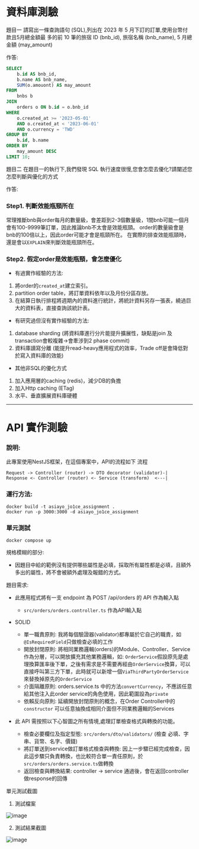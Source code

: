 # 資料庫測驗

題目一
請寫出一條查詢語句 (SQL),列出在 2023 年 5 月下訂的訂單,使用台幣付款且5月總金額最
多的前 10 筆的旅宿 ID (bnb_id), 旅宿名稱 (bnb_name), 5 月總金額 (may_amount)

作答:
```sql
SELECT 
    b.id AS bnb_id,
    b.name AS bnb_name,
    SUM(o.amouont) AS may_amount
FROM 
    bnbs b
JOIN 
    orders o ON b.id = o.bnb_id
WHERE 
    o.created_at >= '2023-05-01' 
    AND o.created_at < '2023-06-01'
    AND o.currency = 'TWD'
GROUP BY 
    b.id, b.name
ORDER BY 
    may_amount DESC
LIMIT 10;
```

題目二
在題目一的執行下,我們發現 SQL 執行速度很慢,您會怎麼去優化?請闡述您怎麼判斷與優化的方式

作答:

### Step1. 判斷效能瓶頸所在

常理推斷bnb與order每月的數量級，會差距到2-3個數量級，1間bnb可能一個月會有100-9999筆訂單，因此推論bnb不太會是效能瓶頸。
order的數量級會是bnb的100倍以上，因此order可能才會是瓶頸所在。
在實際的排查效能瓶頸時，還是會以`EXPLAIN`來判斷效能瓶頸所在。

### Step2. 假定order是效能瓶頸，會怎麼優化

- 有過實作經驗的方法:
1. 將order的`created_at`建立索引。
2. partition order table，將訂單資料依年以及月份分區存放。
3. 在結算日執行排程將週期內的資料進行統計，將統計資料另存一張表，繞過巨大的資料表，直接查詢該統計表。

- 有研究過但沒有實作經驗的方法:
1. database sharding (將資料庫進行分片能提升擴展性，缺點是join 及 transaction會較複雜->會牽涉到2 phase commit)
2. 資料庫讀寫分離 (能提升read-heavy應用程式的效率，Trade off是會降低對於寫入資料庫的效能)

- 其他非SQL的優化方式
1. 加入應用層的caching (redis)，減少DB的負擔
2. 加入Http caching (ETag)
3. 水平、垂直擴展資料庫硬體

----------

# API 實作測驗

### 說明:
此專案使用NestJS框架，在這個專案中，API的流程如下
流程
```
Request -> Controller (router) -> DTO decorator (validator)-|
Response <- Controller (router) <- Service (transform)  <---|
```

### 運行方法:
```
docker build -t asiayo_jo1ce_assignment .
docker run -p 3000:3000 -d asiayo_jo1ce_assignment
```

### 單元測試
`docker compose up`

規格模糊的部分:
- 因題目中給的範例沒有提供哪些屬性是必填，採取所有屬性都是必填，且額外多出的屬性，將不會被額外處理及報錯的方式。

題目需求:
- 此應用程式將有一支 endpoint 為 POST /api/orders 的 API 作為輸入點
    - `src/orders/orders.controller.ts` 作為API輸入點
- SOLID
    - 單一職責原則: 我將每個驗證器(validator)都專屬於它自己的職責，如`@IsRequiredField`只做檢查必填的工作
    - 開放封閉原則: 將相同業務邏輯(orders)的Module、Controller、Service作為分層，可以開放擴充其他業務邏輯，如: `OrderService`假設原先是處理換算匯率後下單，之後有需求是不需要再經由`OrderService`換算，可以直接呼叫第三方下單，此時就可以新增一個`ViaThirdPartyOrderService`來替換掉原先的`OrderService`
    - 介面隔離原則: orders.service.ts 中的方法`convertCurrency`，不應該任意給其他注入此order service的角色使用，因此範圍設為`private`
    - 依賴反向原則: 延續開放封閉原則的概念，在Order Controller中的`constructor` 可以任意抽換成相同介面但不同業務邏輯的Services

- 此 API 需按照以下心智圖之所有情境,處理訂單檢查格式與轉換的功能。
    - 檢查必要欄位及指定型態: `src/orders/dto/validators/` (檢查 必填、字串、貨幣、名字、價錢)
    - 將訂單送到service做訂單格式檢查與轉換: 因上一步驟已經完成檢查，因此這步驟只負責轉換，也比較符合單一責任原則，於`src/orders/orders.service.ts`做轉換
    - 返回檢查與轉換結果: controller -> service 通過後，會在返回controller做response的回傳

單元測試截圖
1. 測試檔案

![image](https://github.com/user-attachments/assets/ba8a11fd-2483-42b4-b570-b5f43b743452)

2. 測試結果截圖

![image](https://github.com/user-attachments/assets/4c5256f4-70ea-44a0-a838-bd9cfe03d9b9)

